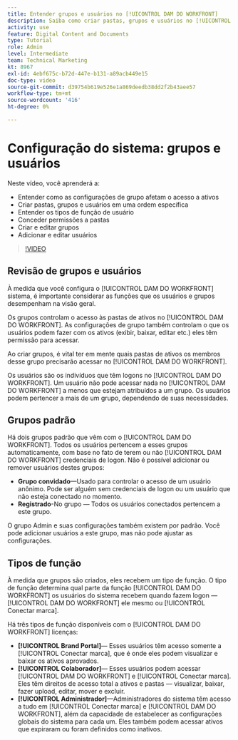 ```yaml
---
title: Entender grupos e usuários no [!UICONTROL DAM DO WORKFRONT]
description: Saiba como criar pastas, grupos e usuários no [!UICONTROL DAM DO WORKFRONT]. Entenda os tipos de função de usuário e conceda permissões para pastas.
activity: use
feature: Digital Content and Documents
type: Tutorial
role: Admin
level: Intermediate
team: Technical Marketing
kt: 8967
exl-id: 4ebf675c-b72d-447e-b131-a89acb449e15
doc-type: video
source-git-commit: d39754b619e526e1a869deedb38dd2f2b43aee57
workflow-type: tm+mt
source-wordcount: '416'
ht-degree: 0%

---
```


# Configuração do sistema: grupos e usuários

Neste vídeo, você aprenderá a:

* Entender como as configurações de grupo afetam o acesso a ativos
* Criar pastas, grupos e usuários em uma ordem específica
* Entender os tipos de função de usuário
* Conceder permissões a pastas
* Criar e editar grupos
* Adicionar e editar usuários

>[!VIDEO](https://video.tv.adobe.com/v/335230/?quality=12)

## Revisão de grupos e usuários

À medida que você configura o [!UICONTROL DAM DO WORKFRONT] sistema, é importante considerar as funções que os usuários e grupos desempenham na visão geral.

Os grupos controlam o acesso às pastas de ativos no [!UICONTROL DAM DO WORKFRONT]. As configurações de grupo também controlam o que os usuários podem fazer com os ativos (exibir, baixar, editar etc.) eles têm permissão para acessar.

Ao criar grupos, é vital ter em mente quais pastas de ativos os membros desse grupo precisarão acessar no [!UICONTROL DAM DO WORKFRONT].

Os usuários são os indivíduos que têm logons no [!UICONTROL DAM DO WORKFRONT]. Um usuário não pode acessar nada no [!UICONTROL DAM DO WORKFRONT] a menos que estejam atribuídos a um grupo. Os usuários podem pertencer a mais de um grupo, dependendo de suas necessidades.

## Grupos padrão

Há dois grupos padrão que vêm com o [!UICONTROL DAM DO WORKFRONT]. Todos os usuários pertencem a esses grupos automaticamente, com base no fato de terem ou não [!UICONTROL DAM DO WORKFRONT] credenciais de logon. Não é possível adicionar ou remover usuários destes grupos:

* **Grupo convidado**—Usado para controlar o acesso de um usuário anônimo. Pode ser alguém sem credenciais de logon ou um usuário que não esteja conectado no momento.
* **Registrado**-No grupo — Todos os usuários conectados pertencem a este grupo.

O grupo Admin e suas configurações também existem por padrão. Você pode adicionar usuários a este grupo, mas não pode ajustar as configurações.

## Tipos de função

À medida que grupos são criados, eles recebem um tipo de função. O tipo de função determina qual parte da função [!UICONTROL DAM DO WORKFRONT] os usuários do sistema recebem quando fazem logon — [!UICONTROL DAM DO WORKFRONT] ele mesmo ou [!UICONTROL Conectar marca].

Há três tipos de função disponíveis com o [!UICONTROL DAM DO WORKFRONT] licenças:

* **[!UICONTROL Brand Portal]**— Esses usuários têm acesso somente a [!UICONTROL Conectar marca], que é onde eles podem visualizar e baixar os ativos aprovados.
* **[!UICONTROL Colaborador]**— Esses usuários podem acessar [!UICONTROL DAM DO WORKFRONT] e [!UICONTROL Conectar marca]. Eles têm direitos de acesso total a ativos e pastas — visualizar, baixar, fazer upload, editar, mover e excluir.
* **[!UICONTROL Administrador]**—Administradores do sistema têm acesso a tudo em [!UICONTROL Conectar marca] e [!UICONTROL DAM DO WORKFRONT], além da capacidade de estabelecer as configurações globais do sistema para cada um. Eles também podem acessar ativos que expiraram ou foram definidos como inativos.

<!-- 
Learn more graphic & documentation article link, below
* Understanding the difference between Workfront licenses and Workfront DAM role types
* -->
